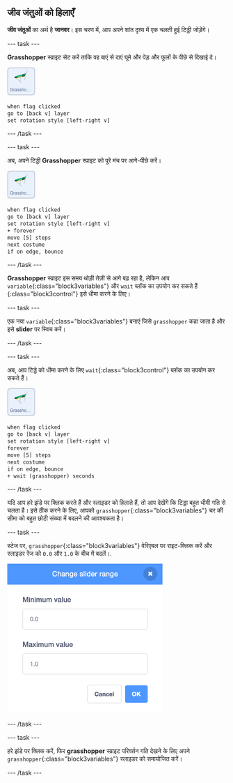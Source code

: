 ## जीव जंतुओं को हिलाएँ

**जीव जंतुओं** का अर्थ है **जानवर**। इस चरण में, आप अपने शांत दृश्य में एक चलती हुई टिड्डी जोड़ेंगे।

--- task ---

**Grasshopper** स्प्राइट सेट करें ताकि वह बाएं से दाएं घूमे और पेड़ और फूलों के पीछे से दिखाई दे।

![टिड्डी स्प्राइट की छवि](images/grasshopper-sprite.png)

```blocks3
when flag clicked
go to [back v] layer
set rotation style [left-right v]
```

--- /task ---

--- task ---

अब, अपने टिड्डी **Grasshopper** स्प्राइट को पूरे मंच पर आगे-पीछे करें।

![टिड्डी स्प्राइट की छवि](images/grasshopper-sprite.png)

```blocks3
when flag clicked
go to [back v] layer
set rotation style [left-right v]
+ forever
move [5] steps
next costume
if on edge, bounce
```
--- /task ---

**Grasshopper** स्प्राइट इस समय थोड़ी तेज़ी से आगे बढ़ रहा है, लेकिन आप `variable`{:class="block3variables"} और `wait` ब्लॉक का उपयोग कर सकते हैं {:class="block3control"} इसे धीमा करने के लिए।

--- task ---

एक नया `variable`{:class="block3variables"} बनाएं जिसे `grasshopper` कहा जाता है और इसे **slider** पर स्विच करें।

--- /task ---

--- task ---

अब, आप टिड्डे को धीमा करने के लिए `wait`{:class="block3control"} ब्लॉक का उपयोग कर सकते हैं।

![टिड्डी स्प्राइट की छवि](images/grasshopper-sprite.png)

```blocks3
when flag clicked
go to [back v] layer
set rotation style [left-right v]
forever
move [5] steps
next costume
if on edge, bounce
+ wait (grasshopper) seconds
```

--- /task ---

यदि आप हरे झंडे पर क्लिक करते हैं और स्लाइडर को हिलाते हैं, तो आप देखेंगे कि टिड्डा बहुत धीमी गति से चलता है। इसे ठीक करने के लिए, आपको `grasshopper`{:class="block3variables"} चर की सीमा को बहुत छोटी संख्या में बदलने की आवश्यकता है।

--- task ---

स्टेज पर, `grasshopper`{:class="block3variables"} वेरिएबल पर राइट-क्लिक करें और स्लाइडर रेंज को `0.0` और `1.0` के बीच में बदलें।.

![टिड्डी स्प्राइट की छवि](images/grasshopper-range.png)

--- /task ---

--- task ---

हरे झंडे पर क्लिक करें, फिर **grasshopper** स्प्राइट परिवर्तन गति देखने के लिए अपने `grasshopper`{:class="block3variables"} स्लाइडर को समायोजित करें।

--- /task ---



